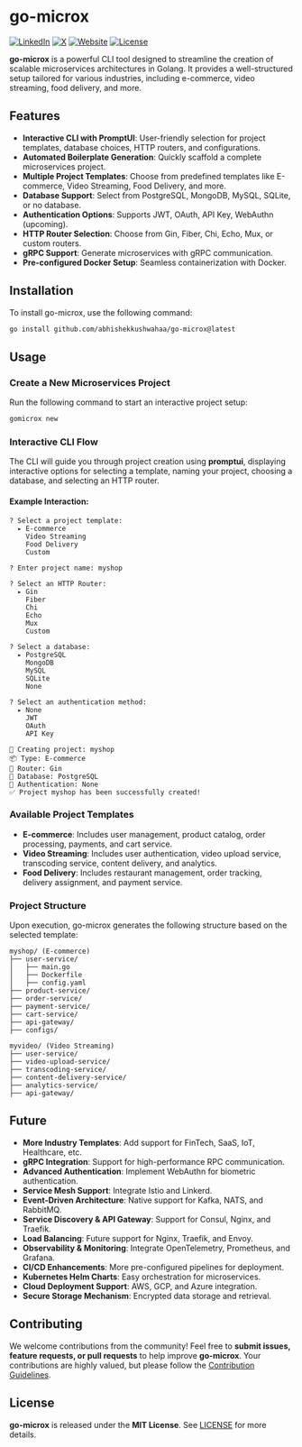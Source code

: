 # go-microx

<a href="https://linkedin.com/in/abhishekkushwahaa">![LinkedIn](https://img.shields.io/badge/LinkedIn-0077B5?style=flat-square&logo=linkedin)</a>
<a href="https://x.com/AbhishekKushwaa">![X](https://img.shields.io/badge/X-000000?style=flat-square&logo=x)</a>
<a href="https://abhishekkushwaha.tech">![Website](https://img.shields.io/badge/Website-FF4500?style=flat-square)</a>
[![License](https://img.shields.io/badge/license-MIT-blue.svg)](LICENSE)

**go-microx** is a powerful CLI tool designed to streamline the creation of scalable microservices architectures in Golang. It provides a well-structured setup tailored for various industries, including e-commerce, video streaming, food delivery, and more.

## Features

- **Interactive CLI with PromptUI**: User-friendly selection for project templates, database choices, HTTP routers, and configurations.
- **Automated Boilerplate Generation**: Quickly scaffold a complete microservices project.
- **Multiple Project Templates**: Choose from predefined templates like E-commerce, Video Streaming, Food Delivery, and more.
- **Database Support**: Select from PostgreSQL, MongoDB, MySQL, SQLite, or no database.
- **Authentication Options**: Supports JWT, OAuth, API Key, WebAuthn (upcoming).
- **HTTP Router Selection**: Choose from Gin, Fiber, Chi, Echo, Mux, or custom routers.
- **gRPC Support**: Generate microservices with gRPC communication.
- **Pre-configured Docker Setup**: Seamless containerization with Docker.

## Installation

To install go-microx, use the following command:

```sh
go install github.com/abhishekkushwahaa/go-microx@latest
```

## Usage

### Create a New Microservices Project

Run the following command to start an interactive project setup:

```sh
gomicrox new
```

### Interactive CLI Flow

The CLI will guide you through project creation using **promptui**, displaying interactive options for selecting a template, naming your project, choosing a database, and selecting an HTTP router.

#### Example Interaction:

```
? Select a project template:
  ▸ E-commerce
    Video Streaming
    Food Delivery
    Custom

? Enter project name: myshop

? Select an HTTP Router:
  ▸ Gin
    Fiber
    Chi
    Echo
    Mux
    Custom

? Select a database:
  ▸ PostgreSQL
    MongoDB
    MySQL
    SQLite
    None

? Select an authentication method:
  ▸ None
    JWT
    OAuth
    API Key

🚀 Creating project: myshop
📦 Type: E-commerce
🔌 Router: Gin
🫙 Database: PostgreSQL
🔐 Authentication: None
✅ Project myshop has been successfully created!
```

### Available Project Templates

- **E-commerce**: Includes user management, product catalog, order processing, payments, and cart service.
- **Video Streaming**: Includes user authentication, video upload service, transcoding service, content delivery, and analytics.
- **Food Delivery**: Includes restaurant management, order tracking, delivery assignment, and payment service.

### Project Structure

Upon execution, go-microx generates the following structure based on the selected template:

```
myshop/ (E-commerce)
├── user-service/
│   ├── main.go
│   ├── Dockerfile
│   ├── config.yaml
├── product-service/
├── order-service/
├── payment-service/
├── cart-service/
├── api-gateway/
├── configs/
```

```
myvideo/ (Video Streaming)
├── user-service/
├── video-upload-service/
├── transcoding-service/
├── content-delivery-service/
├── analytics-service/
├── api-gateway/
```

## Future

- **More Industry Templates**: Add support for FinTech, SaaS, IoT, Healthcare, etc.
- **gRPC Integration**: Support for high-performance RPC communication.
- **Advanced Authentication**: Implement WebAuthn for biometric authentication.
- **Service Mesh Support**: Integrate Istio and Linkerd.
- **Event-Driven Architecture**: Native support for Kafka, NATS, and RabbitMQ.
- **Service Discovery & API Gateway**: Support for Consul, Nginx, and Traefik.
- **Load Balancing**: Future support for Nginx, Traefik, and Envoy.
- **Observability & Monitoring**: Integrate OpenTelemetry, Prometheus, and Grafana.
- **CI/CD Enhancements**: More pre-configured pipelines for deployment.
- **Kubernetes Helm Charts**: Easy orchestration for microservices.
- **Cloud Deployment Support**: AWS, GCP, and Azure integration.
- **Secure Storage Mechanism**: Encrypted data storage and retrieval.

## Contributing

We welcome contributions from the community! Feel free to **submit issues, feature requests, or pull requests** to help improve **go-microx**. Your contributions are highly valued, but please follow the [Contribution Guidelines](CONTRIBUTING.md).

## License

**go-microx** is released under the **MIT License**. See [LICENSE](LICENSE) for more details.
